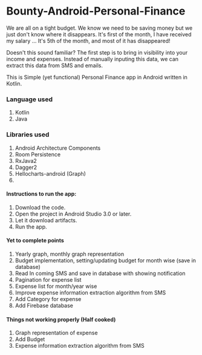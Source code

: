 Bounty-Android-Personal-Finance
===============================



We are all on a tight budget. We know we need to be saving money but we just don't know where it disappears. It's first of the month, I have received my salary ... It's 5th of the month, and most of it has disappeared!

Doesn't this sound familiar? The first step is to bring in visibility into your income and expenses. Instead of manually inputing this data, we can extract this data from SMS and emails.

This is Simple (yet functional) Personal Finance app in Android written in Kotlin. 

### Language used
1. Kotlin
1. Java

### Libraries used
1. Android Architecture Components
1. Room Persistence
1. RxJava2
1. Dagger2
1. Hellocharts-android (Graph)
1. 

#### Instructions to run the app:
1. Download the code.
1. Open the project in Android Studio 3.0 or later.
1. Let it download artifacts.
1. Run the app.


#### Yet to complete points
1. Yearly graph, monthly graph representation
1. Budget implementation, setting/updating budget for month wise (save in database)
1. Read In coming SMS and save in database with showing notification
1. Pagination for expense list
1. Expense list for month/year wise 
1. Improve expense information extraction algorithm from SMS
1. Add Category for expense
1. Add Firebase database

#### Things not working properly (Half cooked)
1. Graph representation of expense
1. Add Budget
1. Expense information extraction algorithm from SMS
